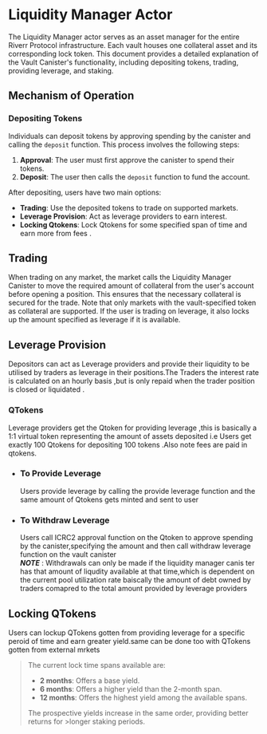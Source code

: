 # **Liquidity Manager Actor**

The Liquidity Manager actor serves as an asset manager for the entire Riverr Protocol infrastructure. Each vault houses one collateral asset and its corresponding lock token. This document provides a detailed explanation of the Vault Canister's functionality, including depositing tokens, trading, providing leverage, and staking.

## **Mechanism of Operation**

### **Depositing Tokens**

Individuals can deposit tokens by approving spending by the canister and calling the `deposit` function. This process involves the following steps:

1. **Approval**: The user must first approve the canister to spend their tokens.
2. **Deposit**: The user then calls the `deposit` function to fund the account.

After depositing, users have two main options:

- **Trading**: Use the deposited tokens to trade on supported markets.
- **Leverage Provision**: Act as leverage providers to earn interest.
- **Locking Qtokens**: Lock Qtokens for some specified span of time and earn more from fees .

## **Trading**

<p>When trading on any market, the market calls the Liquidity Manager Canister to move the required amount of collateral from the user's account before opening a position. This ensures that the necessary collateral is secured for the trade. Note that only markets with the vault-specified token as collateral are supported. If the user is trading on leverage, it also locks up the amount specified as leverage if it is available.</p>

## **Leverage Provision**

Depositors can act as Leverage providers and provide their liquidity to be utilised by traders as leverage in their positions.The Traders the interest rate is calculated on an hourly basis ,but is only repaid when the trader position is closed or liquidated .

### **QTokens**

Leverage  providers get the Qtoken for providing leverage ,this is basically a 1:1 virtual token representing the amount of assets deposited i.e Users get exactly
100 Qtokens for depositing 100 tokens .Also note fees are paid in qtokens.

+ ### **To Provide Leverage**

   Users provide leverage by calling the provide leverage function and the same amount of Qtokens gets minted and sent to user

+ ### **To Withdraw Leverage**

   Users call ICRC2 approval function on the Qtoken to approve spending by the canister,specifying the amount and then call withdraw leverage function on the vault canister <br>
   ***NOTE*** : Withdrawals can only be made if the liquidity manager canis
   ter has that amount of liqudity available at that time,which is dependent on the current pool utilization rate baiscally the amount of debt owned by traders comapred to the total amount provided by leverage providers

## **Locking QTokens**

Users can lockup QTokens gotten from providing leverage for a specific peroid of time and earn greater yield.same can be done too with QTokens gotten from external mrkets

> The current lock time spans available are:
>
> - **2 months**: Offers a base yield.<br>
> - **6 months**: Offers a higher yield than the 2-month span.<br>
> - **12 months**: Offers the highest yield among the available spans.<br>
>
> The prospective yields increase in the same order, providing better returns for >longer staking periods.
